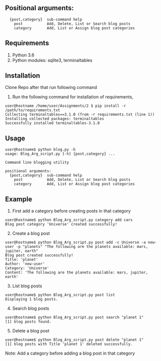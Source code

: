 
## Positional arguments:
```
  {post,category}  sub-command help
    post           Add, Delete, List or Search blog posts
    category       Add, List or Assign blog post categories
```
## Requirements
1. Python 3.6
2. Python modules: sqlite3, terminaltables

## Installation
Clone Repo after that run following command

1. Run the following command for installation of requirements,
```
user@hostname /home/user/Assignments/2 $ pip install -r /path/to/requirements.txt
Collecting terminaltables==3.1.0 (from -r requirements.txt (line 1))
Installing collected packages: terminaltables
Successfully installed terminaltables-3.1.0
```


## Usage
```
user@hostname$ python blog.py -h 
usage: Blog_Arg_script.py [-h] {post,category} ...

Command line blogging utility

positional arguments:
  {post,category}  sub-command help
    post           Add, Delete, List or Search blog posts
    category       Add, List or Assign blog post categories

```

## Example
1. First add a category before creating posts in that category

```
user@hostname$ python Blog_Arg_script.py category add cars
Blog post category 'Universe' created successfully!
```

2. Create a blog post
```
user@hostname$ python Blog_Arg_script.py post add -c Universe -a new-user -p "planets" "The following are the planets available: mars, jupiter, earth"
Blog post created successfully!
Title: 'planet'
Author: 'new-user'
Category: 'Universe'
Content: 'The following are the planets available: mars, jupiter, earth'
```

3. List blog posts
```
user@hostname$ python Blog_Arg_script.py post list
Displaying 1 blog posts.
```

4. Search blog posts
```
user@hostname$ python Blog_Arg_script.py post search "planet 1"
[1] blog posts found.
```

5. Delete a blog post
```
user@hostname$ python Blog_Arg_script.py post delete "planet 1"
[1] blog posts with Title 'planet 1' deleted successfully.
```

Note: Add a category before adding a blog post in that category
